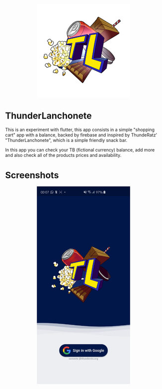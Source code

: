 <p align="center">
  <img width=300 src="assets/ThunderLanchonete512.png">
</p>

# ThunderLanchonete

This is an experiment with flutter, this app consists in a simple "shopping cart" app with a balance, backed by firebase and inspired by ThundeRatz' "ThunderLanchonete", which is a simple friendly snack bar.

In this app you can check your TB (fictional currency) balance, add more and also check all of the products prices and availability.

# Screenshots

<p align="center">
  <img width=300 src="docs/login.jpeg">
</p>

